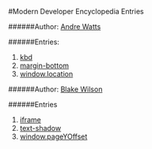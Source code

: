 #Modern Developer Encyclopedia Entries

######Author: [Andre Watts](https://github.com/andrewatts85)

######Entries:

1. [kbd](../entries/entry-1.md)
2. [margin-bottom](../entries/entry-3.md)
3. [window.location](../entries/entry-5.md)

######Author: [Blake Wilson](https://github.com/BlakeSandes)

######Entries

1. [iframe](../entries/entry-2.md)
2. [text-shadow](../entries/entry-4.md)
3. [window.pageYOffset](../entries/entry-6.md)
